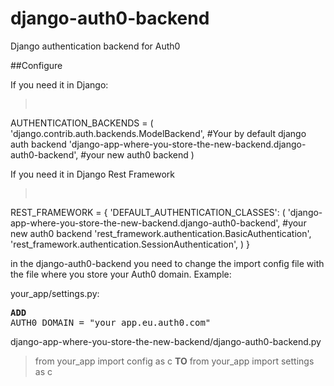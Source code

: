 # django-auth0-backend
Django authentication backend for Auth0

##Configure

If you need it in Django:

><pre>
AUTHENTICATION_BACKENDS = (
    'django.contrib.auth.backends.ModelBackend', #Your by default django auth backend
    'django-app-where-you-store-the-new-backend.django-auth0-backend', #your new auth0 backend
)
</pre>

If you need it in Django Rest Framework

><pre>
REST_FRAMEWORK = {
    'DEFAULT_AUTHENTICATION_CLASSES': (
        'django-app-where-you-store-the-new-backend.django-auth0-backend', #your new auth0 backend
        'rest_framework.authentication.BasicAuthentication',
        'rest_framework.authentication.SessionAuthentication',
    )
}
</pre>

in the django-auth0-backend you need to change the import config file with the file where you store your Auth0 domain.
Example:

your_app/settings.py:
> 
<pre>
<strong>ADD</strong>
AUTH0_DOMAIN = "your_app.eu.auth0.com"
</pre>

django-app-where-you-store-the-new-backend/django-auth0-backend.py
> from your_app import config as c **TO** from your_app import settings as c 
